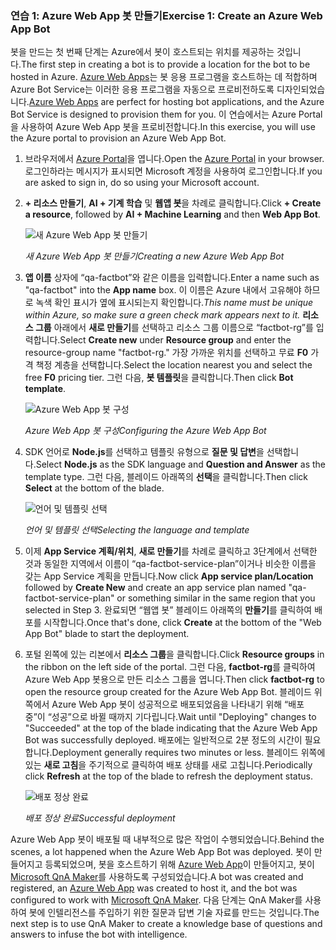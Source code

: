 ### <a name="exercise-1-create-an-azure-web-app-bot"></a><span data-ttu-id="b290c-101">연습 1: Azure Web App 봇 만들기</span><span class="sxs-lookup"><span data-stu-id="b290c-101">Exercise 1: Create an Azure Web App Bot</span></span>

<span data-ttu-id="b290c-102">봇을 만드는 첫 번째 단계는 Azure에서 봇이 호스트되는 위치를 제공하는 것입니다.</span><span class="sxs-lookup"><span data-stu-id="b290c-102">The first step in creating a bot is to provide a location for the bot to be hosted in Azure.</span></span> <span data-ttu-id="b290c-103">[Azure Web Apps](https://azure.microsoft.com/services/app-service/web/)는 봇 응용 프로그램을 호스트하는 데 적합하며 Azure Bot Service는 이러한 응용 프로그램을 자동으로 프로비전하도록 디자인되었습니다.</span><span class="sxs-lookup"><span data-stu-id="b290c-103">[Azure Web Apps](https://azure.microsoft.com/services/app-service/web/) are perfect for hosting bot applications, and the Azure Bot Service is designed to provision them for you.</span></span> <span data-ttu-id="b290c-104">이 연습에서는 Azure Portal을 사용하여 Azure Web App 봇을 프로비전합니다.</span><span class="sxs-lookup"><span data-stu-id="b290c-104">In this exercise, you will use the Azure portal to provision an Azure Web App Bot.</span></span>

1. <span data-ttu-id="b290c-105">브라우저에서 [Azure Portal](https://portal.azure.com)을 엽니다.</span><span class="sxs-lookup"><span data-stu-id="b290c-105">Open the [Azure Portal](https://portal.azure.com) in your browser.</span></span> <span data-ttu-id="b290c-106">로그인하라는 메시지가 표시되면 Microsoft 계정을 사용하여 로그인합니다.</span><span class="sxs-lookup"><span data-stu-id="b290c-106">If you are asked to sign in, do so using your Microsoft account.</span></span>

1. <span data-ttu-id="b290c-107">**+ 리소스 만들기**, **AI + 기계 학습** 및 **웹앱 봇**을 차례로 클릭합니다.</span><span class="sxs-lookup"><span data-stu-id="b290c-107">Click **+ Create a resource**, followed by **AI + Machine Learning** and then **Web App Bot**.</span></span>
 
    ![새 Azure Web App 봇 만들기](../images/new-bot-service.png)

    <span data-ttu-id="b290c-109">_새 Azure Web App 봇 만들기_</span><span class="sxs-lookup"><span data-stu-id="b290c-109">_Creating a new Azure Web App Bot_</span></span>
  
1. <span data-ttu-id="b290c-110">**앱 이름** 상자에 “qa-factbot”와 같은 이름을 입력합니다.</span><span class="sxs-lookup"><span data-stu-id="b290c-110">Enter a name such as "qa-factbot" into the **App name** box.</span></span> <span data-ttu-id="b290c-111">이 이름은 Azure 내에서 고유해야 하므로 녹색 확인 표시가 옆에 표시되는지 확인합니다.</span><span class="sxs-lookup"><span data-stu-id="b290c-111">*This name must be unique within Azure, so make sure a green check mark appears next to it.*</span></span> <span data-ttu-id="b290c-112">**리소스 그룹** 아래에서 **새로 만들기**를 선택하고 리소스 그룹 이름으로 “factbot-rg”를 입력합니다.</span><span class="sxs-lookup"><span data-stu-id="b290c-112">Select **Create new** under **Resource group** and enter the resource-group name "factbot-rg."</span></span> <span data-ttu-id="b290c-113">가장 가까운 위치를 선택하고 무료 **F0** 가격 책정 계층을 선택합니다.</span><span class="sxs-lookup"><span data-stu-id="b290c-113">Select the location nearest you and select the free **F0** pricing tier.</span></span> <span data-ttu-id="b290c-114">그런 다음, **봇 템플릿**을 클릭합니다.</span><span class="sxs-lookup"><span data-stu-id="b290c-114">Then click **Bot template**.</span></span>

    ![Azure Web App 봇 구성](../images/portal-start-bot-creation.png)

    <span data-ttu-id="b290c-116">_Azure Web App 봇 구성_</span><span class="sxs-lookup"><span data-stu-id="b290c-116">_Configuring the Azure Web App Bot_</span></span>

1. <span data-ttu-id="b290c-117">SDK 언어로 **Node.js**를 선택하고 템플릿 유형으로 **질문 및 답변**을 선택합니다.</span><span class="sxs-lookup"><span data-stu-id="b290c-117">Select **Node.js** as the SDK language and **Question and Answer** as the template type.</span></span> <span data-ttu-id="b290c-118">그런 다음, 블레이드 아래쪽의 **선택**을 클릭합니다.</span><span class="sxs-lookup"><span data-stu-id="b290c-118">Then click **Select** at the bottom of the blade.</span></span>   
  
    ![언어 및 템플릿 선택](../images/portal-select-template.png)

    <span data-ttu-id="b290c-120">_언어 및 템플릿 선택_</span><span class="sxs-lookup"><span data-stu-id="b290c-120">_Selecting the language and template_</span></span>

1. <span data-ttu-id="b290c-121">이제 **App Service 계획/위치**, **새로 만들기**를 차례로 클릭하고 3단계에서 선택한 것과 동일한 지역에서 이름이 “qa-factbot-service-plan”이거나 비슷한 이름을 갖는 App Service 계획을 만듭니다.</span><span class="sxs-lookup"><span data-stu-id="b290c-121">Now click **App service plan/Location** followed by **Create New** and create an app service plan named "qa-factbot-service-plan" or something similar in the same region that you selected in Step 3.</span></span> <span data-ttu-id="b290c-122">완료되면 “웹앱 봇” 블레이드 아래쪽의 **만들기**를 클릭하여 배포를 시작합니다.</span><span class="sxs-lookup"><span data-stu-id="b290c-122">Once that's done, click **Create** at the bottom of the "Web App Bot" blade to start the deployment.</span></span> 

1. <span data-ttu-id="b290c-123">포털 왼쪽에 있는 리본에서 **리소스 그룹**을 클릭합니다.</span><span class="sxs-lookup"><span data-stu-id="b290c-123">Click **Resource groups** in the ribbon on the left side of the portal.</span></span> <span data-ttu-id="b290c-124">그런 다음, **factbot-rg**를 클릭하여 Azure Web App 봇용으로 만든 리소스 그룹을 엽니다.</span><span class="sxs-lookup"><span data-stu-id="b290c-124">Then click **factbot-rg** to open the resource group created for the Azure Web App Bot.</span></span> <span data-ttu-id="b290c-125">블레이드 위쪽에서 Azure Web App 봇이 성공적으로 배포되었음을 나타내기 위해 “배포 중”이 “성공”으로 바뀔 때까지 기다립니다.</span><span class="sxs-lookup"><span data-stu-id="b290c-125">Wait until "Deploying" changes to "Succeeded" at the top of the blade indicating that the Azure Web App Bot was successfully deployed.</span></span> <span data-ttu-id="b290c-126">배포에는 일반적으로 2분 정도의 시간이 필요합니다.</span><span class="sxs-lookup"><span data-stu-id="b290c-126">Deployment generally requires two minutes or less.</span></span> <span data-ttu-id="b290c-127">블레이드 위쪽에 있는 **새로 고침**을 주기적으로 클릭하여 배포 상태를 새로 고칩니다.</span><span class="sxs-lookup"><span data-stu-id="b290c-127">Periodically click **Refresh** at the top of the blade to refresh the deployment status.</span></span>

    ![배포 정상 완료](../images/deployment-succeeded.png)

    <span data-ttu-id="b290c-129">_배포 정상 완료_</span><span class="sxs-lookup"><span data-stu-id="b290c-129">_Successful deployment_</span></span>
  
<span data-ttu-id="b290c-130">Azure Web App 봇이 배포될 때 내부적으로 많은 작업이 수행되었습니다.</span><span class="sxs-lookup"><span data-stu-id="b290c-130">Behind the scenes, a lot happened when the Azure Web App Bot was deployed.</span></span> <span data-ttu-id="b290c-131">봇이 만들어지고 등록되었으며, 봇을 호스트하기 위해 [Azure Web App](https://azure.microsoft.com/services/app-service/web/)이 만들어지고, 봇이 [Microsoft QnA Maker](https://www.qnamaker.ai/)를 사용하도록 구성되었습니다.</span><span class="sxs-lookup"><span data-stu-id="b290c-131">A bot was created and registered, an [Azure Web App](https://azure.microsoft.com/services/app-service/web/) was created to host it, and the bot was configured to work with [Microsoft QnA Maker](https://www.qnamaker.ai/).</span></span> <span data-ttu-id="b290c-132">다음 단계는 QnA Maker를 사용하여 봇에 인텔리전스를 주입하기 위한 질문과 답변 기술 자료를 만드는 것입니다.</span><span class="sxs-lookup"><span data-stu-id="b290c-132">The next step is to use QnA Maker to create a knowledge base of questions and answers to infuse the bot with intelligence.</span></span>